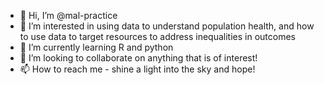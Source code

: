 - 👋 Hi, I’m @mal-practice
- 👀 I’m interested in using data to understand population health, and how to use data to target resources to address inequalities in outcomes
- 🌱 I’m currently learning R and python
- 💞️ I’m looking to collaborate on anything that is of interest!
- 📫 How to reach me - shine a light into the sky and hope!

<!---
mal-practice/mal-practice is a ✨ special ✨ repository because its `README.md` (this file) appears on your GitHub profile.
You can click the Preview link to take a look at your changes.
--->
